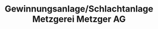 ---
title: "Gewinnungsanlage/Schlachtanlage Metzgerei Metzger AG"
url: /stein-sg/gewinnungsanlage-schlachtanlage-metzgerei-metzger-ag/
shop: Metzgerei
---